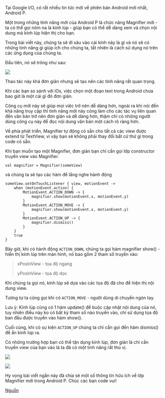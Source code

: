 Tại Google I/O, có rất nhiều tin tức mới về phiên bản Android mới nhất, Android P. 

Một trong những tính năng mới của Android P là chức năng Magnifier mới - ta có thể gọi nôm na là kính lúp - giúp bạn có thể dễ dàng xem và chọn nội dung mà kính lúp hiện thị cho bạn. 

Trong bài viết này, chúng ta sẽ đi sâu vào cái kính này là gì và nó sẽ có những tính năng gì giúp ích cho chúng ta, tất nhiên là cách sử dụng nó trên các ứng dụng của chúng ta.

Đầu tiên, nó sẽ trông như sau:

![](https://images.viblo.asia/cb475b6a-7f48-48dc-a60e-955de27695fa.gif)

Thao tác này khá đơn giản nhưng sẽ tạo nên các tính năng rất quan trọng. 

Khi các bạn so sánh với iOs, việc chọn một đoạn text trong Android chưa bao giờ là một cái gì đó đơn giản. 

Công cụ mới này sẽ giúp mọi việc trở nên dễ dàng hơn, ngoài ra khi nói đến khả năng truy cập thì tính năng mới này cũng làm cho các tác vụ liên quan đến văn bản trở nên đơn giản và dễ dàng hơn, thậm chí có những người dùng công cụ này để đọc nội dung văn bản một cách rõ ràng hơn.

Về phía phát triển, Magnifier tự động có sẵn cho tất cả các view được extend từ TextView, vì vậy bạn sẽ không phải thay đổi bất cứ thứ gì trong code có sẵn.

Khi bạn muốn tạo một Magnifier, đơn giản bạn chỉ cần gọi lớp constructor truyền view vào Magnifier.

```
val magnifier = Magnifier(someView)
```

và chúng ta sẽ tạo các hàm để lắng nghe hành động

```
someView.setOnTouchListener { view, motionEvent ->
    when (motionEvent.action) {
        MotionEvent.ACTION_DOWN -> {
            magnifier.show(motionEvent.x, motionEvent.y)
        }
        MotionEvent.ACTION_MOVE -> {
            magnifier.show(motionEvent.x, motionEvent.y)
        }
        MotionEvent.ACTION_UP -> {
            magnifier.dismiss()
        }
    }
    true
}
```


Bây giờ, khi có hành động `ACTION_DOWN`, chúng ta gọi hàm magnifier show() - hiển thị kính lúp trên màn hình, nó bao gồm 2 tham số truyền vào:

> xPosInView - tọa độ ngang
> 
> yPosInView - tọa độ dọc

Khi chúng ta gọi nó, kính lúp sẽ dựa vào các tọa độ đã cho để hiện thị nội dung view. 

Tương tự ta cũng gọi khi có `ACTION_MOVE` - người dùng di chuyển ngón tay.

Lưu ý: Kính lúp cũng có 1 hàm update() để buộc cập nhật nội dung của nó, tuy nhiên điều này ko có bất kỳ tham số nào truyền vào, chỉ sử dụng tọa độ ban đầu được truyền vào hàm show().

Cuối cùng, khi có sự kiện `ACTION_UP` chúng ta chỉ cần gọi đến hàm dismiss() để ẩn kính lúp ra. 

Có những trường hợp bạn có thể tận dụng kính lúp, đơn giản là chỉ cần truyền view của bạn vào là ta đã có một tính năng rất thú vị.

![](https://images.viblo.asia/3ce132dc-6689-4043-92b9-56c53b939a46.gif)

![](https://images.viblo.asia/89000794-0086-4cc8-b12c-8c1604bc2c23.png)

Hy vọng bài viết ngắn này đã chia sẻ một số thông tin hữu ích về lớp Magnifier mới trong Android P. Chúc các bạn code vui!

[Nguồn](https://medium.com)